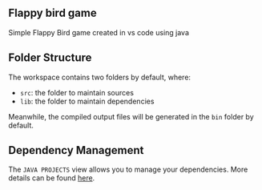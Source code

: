 ## Flappy bird game

Simple Flappy Bird game created in vs code using java

## Folder Structure

The workspace contains two folders by default, where:

- `src`: the folder to maintain sources
- `lib`: the folder to maintain dependencies

Meanwhile, the compiled output files will be generated in the `bin` folder by default.


## Dependency Management

The `JAVA PROJECTS` view allows you to manage your dependencies. More details can be found [here](https://github.com/microsoft/vscode-java-dependency#manage-dependencies).

